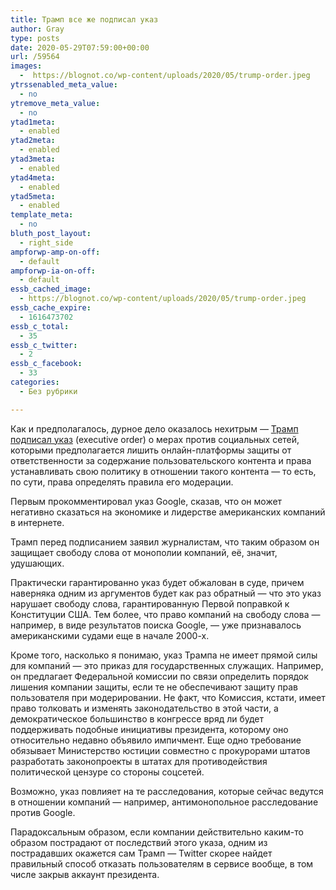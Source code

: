 ```yaml
---
title: Трамп все же подписал указ
author: Gray
type: posts
date: 2020-05-29T07:59:00+00:00
url: /59564
images:
  -  https://blognot.co/wp-content/uploads/2020/05/trump-order.jpeg
ytrssenabled_meta_value:
  - no
ytremove_meta_value:
  - no
ytad1meta:
  - enabled
ytad2meta:
  - enabled
ytad3meta:
  - enabled
ytad4meta:
  - enabled
ytad5meta:
  - enabled
template_meta:
  - no
bluth_post_layout:
  - right_side
ampforwp-amp-on-off:
  - default
ampforwp-ia-on-off:
  - default
essb_cached_image:
  - https://blognot.co/wp-content/uploads/2020/05/trump-order.jpeg
essb_cache_expire:
  - 1616473702
essb_c_total:
  - 35
essb_c_twitter:
  - 2
essb_c_facebook:
  - 33
categories:
  - Без рубрики

---
```








Как и предполагалось, дурное дело оказалось нехитрым — <a href="https://www.wsj.com/articles/trump-to-sign-executive-order-targeting-social-media-11590681930?mod=hp_lead_pos1" target="_blank" rel="noreferrer noopener">Трамп подписал указ</a> (executive order) о мерах против социальных сетей, которыми предполагается лишить онлайн-платформы защиты от ответственности за содержание пользовательского контента и права устанавливать свою политику в отношении такого контента — то есть, по сути, права определять правила его модерации.

Первым прокомментировал указ Google, сказав, что он может негативно сказаться на экономике и лидерстве американских компаний в интернете.

Трамп перед подписанием заявил журналистам, что таким образом он защищает свободу слова от монополии компаний, её, значит, удушающих.

Практически гарантированно указ будет обжалован в суде, причем наверняка одним из аргументов будет как раз обратный —&nbsp;что это указ нарушает свободу слова, гарантированную Первой поправкой к Конституции США. Тем более, что право компаний на свободу слова — например, в виде результатов поиска Google, — уже признавалось американскими судами еще в начале 2000-х.&nbsp;

Кроме того, насколько я понимаю, указ Трампа не имеет прямой силы для компаний — это приказ для государственных служащих. Например, он предлагает Федеральной комиссии по связи определить порядок лишения компании защиты, если те не обеспечивают защиту прав пользователя при модерировании. Не факт, что Комиссия, кстати, имеет право толковать и изменять законодательство в этой части, а демократическое большинство в конгрессе вряд ли будет поддерживать подобные инициативы президента, которому оно относительно недавно объявило импичмент. Еще одно требование обязывает Министерство юстиции совместно с прокурорами штатов разработать законопроекты в штатах для противодействия политической цензуре со стороны соцсетей.&nbsp;

Возможно, указ повлияет на те расследования, которые сейчас ведутся в отношении компаний — например, антимонопольное расследование против Google.&nbsp;

Парадоксальным образом, если компании действительно каким-то образом пострадают от последствий этого указа, одним из пострадавших окажется сам Трамп — Twitter скорее найдет правильный способ отказать пользователям в сервисе вообще, в том числе закрыв аккаунт президента.